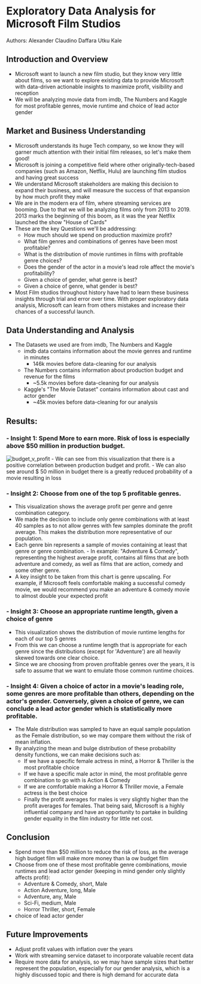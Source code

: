 # Exploratory Data Analysis for Microsoft Film Studios
Authors: 
Alexander Claudino Daffara
Utku Kale

## Introduction and Overview
 - Microsoft want to launch a new film studio, but they know very little about films, so we want to explore existing data to provide Microsoft with data-driven actionable insights to maximize profit, visibility and reception
 - We will be analyzing movie data from imdb, The Numbers and Kaggle for most profitable genres, movie runtime and choice of lead actor gender

## Market and Business Understanding
 - Microsoft understands its huge Tech company, so we know they will garner much attention with their initial film releases, so let's make them good!
 - Microsoft is joining a competitive field where other originally-tech-based companies (such as Amazon, Netflix, Hulu) are launching film studios and having great success
 - We understand Microsoft stakeholders are making this decision to expand their business, and will measure the success of that expansion by how much profit they make
 - We are in the modern era of film, where streaming services are booming. Due to that we will be analyzing films only from 2013 to 2019. 2013 marks the beginning of this boom, as it was the year Netflix launched the show "House of Cards"
 - These are the key Questions we'll be addressing:
    - How much should we spend on production maximize profit?
    - What film genres and combinations of genres have been most profitable?
    - What is the distribution of movie runtimes in films with profitable genre choices?
    - Does the gender of the actor in a movie's lead role affect the movie's profitability?
    - Given a choice of gender, what genre is best?
    - Given a choice of genre, what gender is best?
 - Most Film studios throughout history have had to learn these business insights through trial and error over time. With proper exploratory data analysis, Microsoft can learn from others mistakes and increase their chances of a successful launch.

## Data Understanding and Analysis
 - The Datasets we used are from imdb, The Numbers and Kaggle
    - imdb data contains information about the movie genres and runtime in minutes
       - 146k movies before data-cleaning for our analysis
    - The Numbers contains information about production budget and revenue for the films
       - ~5.5k movies before data-cleaning for our analysis
    - Kaggle's "The Movie Dataset" contains information about cast and actor gender
       - ~45k movies before data-cleaning for our analysis

## Results:
### - Insight 1: Spend More to earn more. Risk of loss is especially above $50 million in production budget.
![budget_v_profit](https://raw.githubusercontent.com/alexanderdaffara/dsc-phase-1-project-Alex-Utku/main/visualizations/budgetvProfit.png)
    - We can see from this visualization that there is a positive correlation between production budget and profit. 
    - We can also see around $ 50 million in budget there is a greatly reduced probability of a movie resulting in loss

### - Insight 2: Choose from one of the top 5 profitable genres.
   - This visualization shows the average profit per genre and genre combination category.
   - We made the decision to include only genre combinations with at least 40 samples as to not allow genres with few samples dominate the profit average. This makes the distribution more representative of our population. 
   - Each genre bin represents a sample of movies containing at least that genre or genre combination. 
    - In example: "Adventure & Comedy", representing the highest average profit, contains all films that are both adventure and comedy, as well as films that are action, comedy and some other genre.
   - A key insight to be taken from this chart is genre upscaling. For example, if Microsoft feels comfortable making a successful comedy movie, we would recommend you make an adventure & comedy movie to almost double your expected profit

### - Insight 3: Choose an appropriate runtime length, given a choice of genre
   - This visualization shows the distribution of movie runtime lengths for each of our top 5 genres
   - From this we can choose a runtime length that is appropriate for each genre since the distributions (except for 'Adventure') are all heavily skewed towards one clear choice.
   - Since we are choosing from proven profitable genres over the years, it is safe to assume that we want to emulate those common runtime choices.

### - Insight 4: Given a choice of actor in a movie's leading role, some genres are more profitable than others, depending on the actor's gender. Conversely, given a choice of genre, we can conclude a lead actor gender which is statistically more profitable.
 - The Male distribution was sampled to have an equal sample population as the Female distribution, so we may compare them without the risk of mean inflation.
 - By analyzing the mean and bulge distribution of these probability density functions, we can make decisions such as:
    - If we have a specific female actress in mind, a Horror & Thriller is the most profitable choice
    - If we have a specific male actor in mind, the most profitable genre combination to go with is Action & Comedy
    - If we are comfortable making a Horror & Thriller movie, a Female actress is the best choice
    - Finally the profit averages for males is very slightly higher than the profit averages for females. That being said, Microsoft is a highly influential company and have an opportunity to partake in building gender equality in the film industry for little net cost.

## Conclusion
 - Spend more than $50 million to reduce the risk of loss, as the average high budget film will make more money than la ow budget film
 - Choose from one of these most profitable genre combinations, movie runtimes and lead actor gender (keeping in mind gender only slightly affects profit):
    - Adventure & Comedy, short, Male
    - Action Adventure, long, Male
    - Adventure, any, Male
    - Sci-Fi,  medium, Male
    - Horror Thriller, short, Female
 - choice of lead actor gender 
## Future Improvements
 - Adjust profit values with inflation over the years
 - Work with streaming service dataset to incorporate valuable recent data
 - Require more data for analysis, so we may have sample sizes that better represent the population, especially for our gender analysis, which is a highly discussed topic and there is high demand for accurate data
